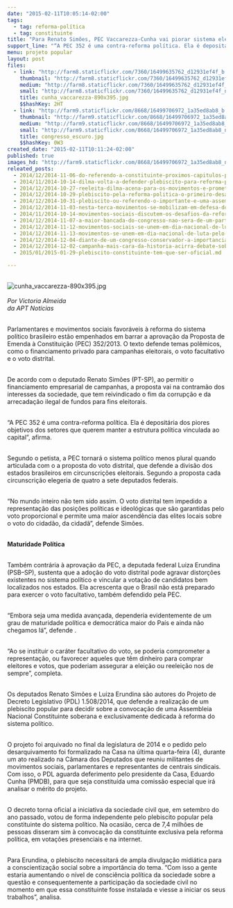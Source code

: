 ```yaml
---
date: "2015-02-11T10:05:14-02:00"
tags:
  - tag: reforma-política
  - tag: constituinte
title: "Para Renato Simões, PEC Vaccarezza-Cunha vai piorar sistema eleitoral"
support_line: "“A PEC 352 é uma contra-reforma política. Ela é depositária dos piores objetivos dos setores que querem manter a estrutura política vinculada ao capital”, afirma."
menu: projeto popular
layout: post
files:
  - link: "http://farm8.staticflickr.com/7360/16499635762_d12931ef4f_b.jpg"
    thumbnail: "http://farm8.staticflickr.com/7360/16499635762_d12931ef4f_t.jpg"
    medium: "http://farm8.staticflickr.com/7360/16499635762_d12931ef4f_z.jpg"
    small: "http://farm8.staticflickr.com/7360/16499635762_d12931ef4f_n.jpg"
    title: cunha_vaccarezza-890x395.jpg
    $$hashKey: 2HT
  - link: "http://farm9.staticflickr.com/8668/16499706972_1a35ed8ab8_b.jpg"
    thumbnail: "http://farm9.staticflickr.com/8668/16499706972_1a35ed8ab8_t.jpg"
    medium: "http://farm9.staticflickr.com/8668/16499706972_1a35ed8ab8_z.jpg"
    small: "http://farm9.staticflickr.com/8668/16499706972_1a35ed8ab8_n.jpg"
    title: congresso_escuro.jpg
    $$hashKey: 0W3
created_date: "2015-02-11T10:11:24-02:00"
published: true
images_hd: "http://farm9.staticflickr.com/8668/16499706972_1a35ed8ab8_n.jpg"
releated_posts:
  - 2014/12/2014-11-06-do-referendo-a-constituinte-proximos-capitulos-prometem-mais-embates.md
  - 2014/11/2014-10-14-dilma-volta-a-defender-plebiscito-para-reforma-politica.md
  - 2014/12/2014-10-27-reeleita-dilma-acena-para-os-movimentos-e-promete-reforma-politica.md
  - 2014/12/2014-10-29-plebiscito-pela-reforma-politica-o-primeiro-desafio-de-dilma.md
  - 2014/12/2014-10-31-plebiscito-ou-referendo-o-importante-e-uma-assembleia-constituinte.md
  - 2014/12/2014-11-03-nesta-terca-movimentos-se-mobilizam-em-defesa-do-plebiscito-oficial-pela-constituinte.md
  - 2014/11/2014-10-14-movimentos-sociais-discutem-os-desafios-da-reforma-politica.md
  - 2014/12/2014-11-07-a-maior-bancada-do-congresso-nao-sera-de-um-partido-sera-da-jbs.md
  - 2014/12/2014-11-12-movimentos-sociais-se-unem-em-dia-nacional-de-luta-pelo-plebiscito-constituinte.md
  - 2014/12/2014-11-13-movimentos-se-unem-em-dia-nacional-de-luta-pelo-plebiscito-constituinte.md
  - 2014/12/2014-12-04-diante-de-um-congresso-conservador-a-importancia-da-reforma-politica.md
  - 2014/12/2014-12-02-campanha-mais-cara-da-historia-acirra-debate-sobre-reforma-politica.md
  - 2015/01/2015-01-29-plebiscito-constituinte-tem-que-ser-oficial.md

---
```

<p><br />
<img alt="cunha_vaccarezza-890x395.jpg" src="http://farm8.staticflickr.com/7360/16499635762_d12931ef4f_b.jpg" /><br />
<br />
<em>Por Victoria Almeida&nbsp;<br />
da APT Not&iacute;cias</em></p>

<p><br />
Parlamentares e movimentos sociais favor&aacute;veis &agrave; reforma do sistema pol&iacute;tico brasileiro est&atilde;o empenhados em barrar a aprova&ccedil;&atilde;o da Proposta de Emenda &agrave; Constitui&ccedil;&atilde;o (PEC) 352/2013. O texto defende temas pol&ecirc;micos, como o financiamento privado para campanhas eleitorais, o voto facultativo e o voto distrital.</p>

<p><br />
De acordo com o deputado Renato Sim&otilde;es (PT-SP), ao permitir o financiamento empresarial de campanhas, a proposta vai na contram&atilde;o dos interesses da sociedade, que tem reivindicado o fim da corrup&ccedil;&atilde;o e da arrecada&ccedil;&atilde;o ilegal de fundos para fins eleitorais.</p>

<p><br />
&ldquo;A PEC 352 &eacute; uma contra-reforma pol&iacute;tica. Ela &eacute; deposit&aacute;ria dos piores objetivos dos setores que querem manter a estrutura pol&iacute;tica vinculada ao capital&rdquo;, afirma.</p>

<p><br />
Segundo o petista, a PEC tornar&aacute; o sistema pol&iacute;tico menos plural quando articulada com o a proposta do voto distrital, que defende a divis&atilde;o dos estados brasileiros em circunscri&ccedil;&otilde;es eleitorais. Segundo a proposta cada circunscri&ccedil;&atilde;o elegeria de quatro a sete deputados federais.</p>

<p><br />
&ldquo;No mundo inteiro n&atilde;o tem sido assim. O voto distrital tem impedido a representa&ccedil;&atilde;o das posi&ccedil;&otilde;es pol&iacute;ticas e ideol&oacute;gicas que s&atilde;o garantidas pelo voto proporcional e permite uma maior ascend&ecirc;ncia das elites locais sobre o voto do cidad&atilde;o, da cidad&atilde;&rdquo;, defende Sim&otilde;es.</p>

<p><br />
<strong>Maturidade Pol&iacute;tica </strong></p>

<p><br />
Tamb&eacute;m contr&aacute;ria &agrave; aprova&ccedil;&atilde;o da PEC, a deputada federal Luiza Erundina (PSB&ndash;SP), sustenta que a ado&ccedil;&atilde;o do voto distrital pode agravar distor&ccedil;&otilde;es existentes no sistema pol&iacute;tico e vincular a vota&ccedil;&atilde;o de candidatos bem localizados nos estados. Ela acrescenta que o Brasil n&atilde;o est&aacute; preparado para exercer o voto facultativo, tamb&eacute;m defendido pela PEC.</p>

<p><br />
&ldquo;Embora seja uma medida avan&ccedil;ada, dependeria evidentemente de um grau de maturidade pol&iacute;tica e democr&aacute;tica maior do Pa&iacute;s e ainda n&atilde;o chegamos l&aacute;&rdquo;, defende .</p>

<p><br />
&ldquo;Ao se instituir o car&aacute;ter facultativo do voto, se poderia comprometer a representa&ccedil;&atilde;o, ou favorecer aqueles que t&ecirc;m dinheiro para comprar eleitores e votos, que poderiam assegurar a elei&ccedil;&atilde;o ou reelei&ccedil;&atilde;o nos de sempre&rdquo;, completa.</p>

<p><br />
Os deputados Renato Sim&otilde;es e Luiza Erundina s&atilde;o autores do Projeto de Decreto Legislativo (PDL) 1.508/2014, que defende a realiza&ccedil;&atilde;o de um plebiscito popular para decidir sobre a convoca&ccedil;&atilde;o de uma Assembleia Nacional Constituinte soberana e exclusivamente dedicada &agrave; reforma do sistema pol&iacute;tico.</p>

<p><br />
O projeto foi arquivado no final da legislatura de 2014 e o pedido pelo desarquivamento foi formalizado na Casa na &uacute;ltima quarta-feira (4), durante um ato realizado na C&acirc;mara dos Deputados que reuniu militantes de movimentos sociais, parlamentares e representantes de centrais sindicais. Com isso, o PDL aguarda deferimento pelo presidente da Casa, Eduardo Cunha (PMDB), para que seja constitu&iacute;da uma comiss&atilde;o especial que ir&aacute; analisar o m&eacute;rito do projeto.</p>

<p><br />
O decreto torna oficial a iniciativa da sociedade civil que, em setembro do ano passado, votou de forma independente pelo plebiscito popular pela constituinte do sistema pol&iacute;tico. Na ocasi&atilde;o, cerca de 7,4 milh&otilde;es de pessoas disseram sim &agrave; convoca&ccedil;&atilde;o da constituinte exclusiva pela reforma pol&iacute;tica, em vota&ccedil;&otilde;es presenciais e na internet.</p>

<p><br />
Para Erundina, o plebiscito necessitar&aacute; de ampla divulga&ccedil;&atilde;o midi&aacute;tica para a conscientiza&ccedil;&atilde;o social sobre a import&acirc;ncia do tema. &ldquo;Com isso a gente estaria aumentando o n&iacute;vel de consci&ecirc;ncia pol&iacute;tica da sociedade sobre a quest&atilde;o e consequentemente a participa&ccedil;&atilde;o da sociedade civil no momento em que essa constituinte fosse instalada e viesse a iniciar os seus trabalhos&rdquo;, analisa.</p>
